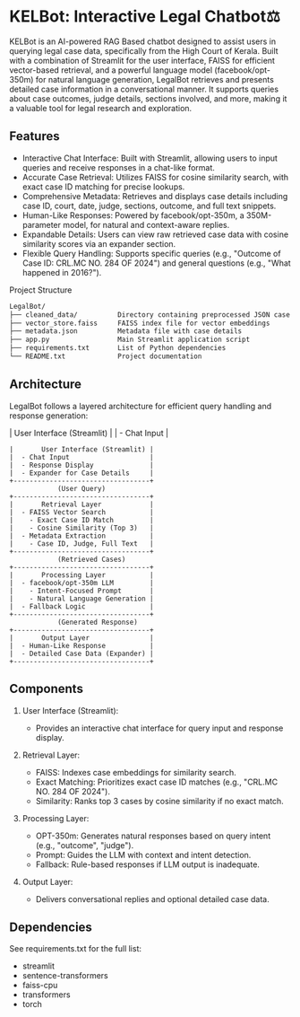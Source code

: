 
# KELBot: Interactive Legal Chatbot⚖️

KELBot is an AI-powered  RAG Based chatbot designed to assist users in querying legal case data, specifically from the High Court of Kerala. Built with a combination of Streamlit for the user interface, FAISS for efficient vector-based retrieval, and a powerful language model (facebook/opt-350m) for natural language generation, LegalBot retrieves and presents detailed case information in a conversational manner. It supports queries about case outcomes, judge details, sections involved, and more, making it a valuable tool for legal research and exploration.

## Features
- Interactive Chat Interface: Built with Streamlit, allowing users to input queries and receive responses in a chat-like format.
- Accurate Case Retrieval: Utilizes FAISS for cosine similarity search, with exact case ID matching for precise lookups.
- Comprehensive Metadata: Retrieves and displays case details including case ID, court, date, judge, sections, outcome, and full text snippets.
- Human-Like Responses: Powered by facebook/opt-350m, a 350M-parameter model, for natural and context-aware replies.
- Expandable Details: Users can view raw retrieved case data with cosine similarity scores via an expander section.
- Flexible Query Handling: Supports specific queries (e.g., "Outcome of Case ID: CRL.MC NO. 284 OF 2024") and general questions (e.g., "What happened in 2016?").

Project Structure

```bash
LegalBot/
├── cleaned_data/          Directory containing preprocessed JSON case files
├── vector_store.faiss     FAISS index file for vector embeddings
├── metadata.json          Metadata file with case details
├── app.py                 Main Streamlit application script
├── requirements.txt       List of Python dependencies
└── README.txt             Project documentation
```

## Architecture
LegalBot follows a layered architecture for efficient query handling and response generation:


|       User Interface (Streamlit) |
|  - Chat Input                    |
```+----------------------------------+
|       User Interface (Streamlit) |
|  - Chat Input                    |
|  - Response Display              |
|  - Expander for Case Details     |
+----------------------------------+
            (User Query)
+----------------------------------+
|       Retrieval Layer            |
|  - FAISS Vector Search           |
|    - Exact Case ID Match         |
|    - Cosine Similarity (Top 3)   |
|  - Metadata Extraction           |
|    - Case ID, Judge, Full Text   |
+----------------------------------+
            (Retrieved Cases)
+----------------------------------+
|       Processing Layer           |
|  - facebook/opt-350m LLM         |
|    - Intent-Focused Prompt       |
|    - Natural Language Generation |
|  - Fallback Logic                |
+----------------------------------+
            (Generated Response)
+----------------------------------+
|       Output Layer               |
|  - Human-Like Response           |
|  - Detailed Case Data (Expander) |
+----------------------------------+
```

## Components
1. User Interface (Streamlit):
   - Provides an interactive chat interface for query input and response display.

2. Retrieval Layer:
   - FAISS: Indexes case embeddings for similarity search.
   - Exact Matching: Prioritizes exact case ID matches (e.g., "CRL.MC NO. 284 OF 2024").
   - Similarity: Ranks top 3 cases by cosine similarity if no exact match.

3. Processing Layer:
   - OPT-350m: Generates natural responses based on query intent (e.g., "outcome", "judge").
   - Prompt: Guides the LLM with context and intent detection.
   - Fallback: Rule-based responses if LLM output is inadequate.

4. Output Layer:
   - Delivers conversational replies and optional detailed case data.

## Dependencies
See requirements.txt for the full list:
- streamlit
- sentence-transformers
- faiss-cpu
- transformers
- torch
